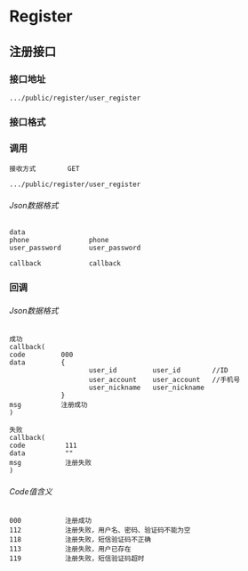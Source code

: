 # Register #
## 注册接口


### 接口地址


```
.../public/register/user_register
```

### 接口格式

### 调用

```
接收方式        GET
```

```
.../public/register/user_register
```

###### Json数据格式
```
data
phone               phone
user_password       user_password

callback            callback
```

### 回调
###### Json数据格式

```
成功
callback(
code         000
data         {
                    user_id         user_id        //ID
                    user_account    user_account   //手机号
                    user_nickname   user_nickname  
             }
msg          注册成功
)
```

```
失败
callback(
code          111
data          ""
msg           注册失败
)
```

###### Code值含义

```
000           注册成功
112           注册失败，用户名、密码、验证码不能为空
118           注册失败，短信验证码不正确
113           注册失败，用户已存在
119           注册失败，短信验证码超时
```
